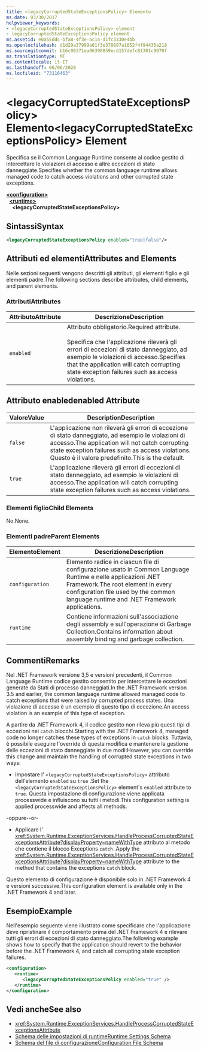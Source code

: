 ```yaml
---
title: <legacyCorruptedStateExceptionsPolicy> Elemento
ms.date: 03/30/2017
helpviewer_keywords:
- <legacyCorruptedStateExceptionsPolicy> element
- legacyCorruptedStateExceptionsPolicy element
ms.assetid: e0a55ddc-bfa8-4f3e-ac14-d1fc3330e4bb
ms.openlocfilehash: d1d29a37999a01f3e370897a1052f4f94435a218
ms.sourcegitcommit: b16c00371ea06398859ecd157defc81301c9070f
ms.translationtype: MT
ms.contentlocale: it-IT
ms.lasthandoff: 06/06/2020
ms.locfileid: "73116463"
---
```

# <a name="legacycorruptedstateexceptionspolicy-element"></a><span data-ttu-id="642d6-102">\<legacyCorruptedStateExceptionsPolicy> Elemento</span><span class="sxs-lookup"><span data-stu-id="642d6-102">\<legacyCorruptedStateExceptionsPolicy> Element</span></span>
<span data-ttu-id="642d6-103">Specifica se il Common Language Runtime consente al codice gestito di intercettare le violazioni di accesso e altre eccezioni di stato danneggiate.</span><span class="sxs-lookup"><span data-stu-id="642d6-103">Specifies whether the common language runtime allows managed code to catch access violations and other corrupted state exceptions.</span></span>  
  
[**\<configuration>**](../configuration-element.md)\
&nbsp;&nbsp;[**\<runtime>**](runtime-element.md)\
&nbsp;&nbsp;&nbsp;&nbsp;**\<legacyCorruptedStateExceptionsPolicy>**  
  
## <a name="syntax"></a><span data-ttu-id="642d6-104">Sintassi</span><span class="sxs-lookup"><span data-stu-id="642d6-104">Syntax</span></span>  
  
```xml  
<legacyCorruptedStateExceptionsPolicy enabled="true|false"/>  
```  
  
## <a name="attributes-and-elements"></a><span data-ttu-id="642d6-105">Attributi ed elementi</span><span class="sxs-lookup"><span data-stu-id="642d6-105">Attributes and Elements</span></span>  
 <span data-ttu-id="642d6-106">Nelle sezioni seguenti vengono descritti gli attributi, gli elementi figlio e gli elementi padre.</span><span class="sxs-lookup"><span data-stu-id="642d6-106">The following sections describe attributes, child elements, and parent elements.</span></span>  
  
### <a name="attributes"></a><span data-ttu-id="642d6-107">Attributi</span><span class="sxs-lookup"><span data-stu-id="642d6-107">Attributes</span></span>  
  
|<span data-ttu-id="642d6-108">Attributo</span><span class="sxs-lookup"><span data-stu-id="642d6-108">Attribute</span></span>|<span data-ttu-id="642d6-109">Descrizione</span><span class="sxs-lookup"><span data-stu-id="642d6-109">Description</span></span>|  
|---------------|-----------------|  
|`enabled`|<span data-ttu-id="642d6-110">Attributo obbligatorio.</span><span class="sxs-lookup"><span data-stu-id="642d6-110">Required attribute.</span></span><br /><br /> <span data-ttu-id="642d6-111">Specifica che l'applicazione rileverà gli errori di eccezioni di stato danneggiato, ad esempio le violazioni di accesso.</span><span class="sxs-lookup"><span data-stu-id="642d6-111">Specifies that the application will catch corrupting state exception failures such as access violations.</span></span>|  
  
## <a name="enabled-attribute"></a><span data-ttu-id="642d6-112">Attributo enabled</span><span class="sxs-lookup"><span data-stu-id="642d6-112">enabled Attribute</span></span>  
  
|<span data-ttu-id="642d6-113">Valore</span><span class="sxs-lookup"><span data-stu-id="642d6-113">Value</span></span>|<span data-ttu-id="642d6-114">Description</span><span class="sxs-lookup"><span data-stu-id="642d6-114">Description</span></span>|  
|-----------|-----------------|  
|`false`|<span data-ttu-id="642d6-115">L'applicazione non rileverà gli errori di eccezione di stato danneggiato, ad esempio le violazioni di accesso.</span><span class="sxs-lookup"><span data-stu-id="642d6-115">The application will not catch corrupting state exception failures such as access violations.</span></span> <span data-ttu-id="642d6-116">Questo è il valore predefinito.</span><span class="sxs-lookup"><span data-stu-id="642d6-116">This is the default.</span></span>|  
|`true`|<span data-ttu-id="642d6-117">L'applicazione rileverà gli errori di eccezioni di stato danneggiato, ad esempio le violazioni di accesso.</span><span class="sxs-lookup"><span data-stu-id="642d6-117">The application will catch corrupting state exception failures such as access violations.</span></span>|  
  
### <a name="child-elements"></a><span data-ttu-id="642d6-118">Elementi figlio</span><span class="sxs-lookup"><span data-stu-id="642d6-118">Child Elements</span></span>  
 <span data-ttu-id="642d6-119">No.</span><span class="sxs-lookup"><span data-stu-id="642d6-119">None.</span></span>  
  
### <a name="parent-elements"></a><span data-ttu-id="642d6-120">Elementi padre</span><span class="sxs-lookup"><span data-stu-id="642d6-120">Parent Elements</span></span>  
  
|<span data-ttu-id="642d6-121">Elemento</span><span class="sxs-lookup"><span data-stu-id="642d6-121">Element</span></span>|<span data-ttu-id="642d6-122">Descrizione</span><span class="sxs-lookup"><span data-stu-id="642d6-122">Description</span></span>|  
|-------------|-----------------|  
|`configuration`|<span data-ttu-id="642d6-123">Elemento radice in ciascun file di configurazione usato in Common Language Runtime e nelle applicazioni .NET Framework.</span><span class="sxs-lookup"><span data-stu-id="642d6-123">The root element in every configuration file used by the common language runtime and .NET Framework applications.</span></span>|  
|`runtime`|<span data-ttu-id="642d6-124">Contiene informazioni sull'associazione degli assembly e sull'operazione di Garbage Collection.</span><span class="sxs-lookup"><span data-stu-id="642d6-124">Contains information about assembly binding and garbage collection.</span></span>|  
  
## <a name="remarks"></a><span data-ttu-id="642d6-125">Commenti</span><span class="sxs-lookup"><span data-stu-id="642d6-125">Remarks</span></span>  
 <span data-ttu-id="642d6-126">Nel .NET Framework versione 3,5 e versioni precedenti, il Common Language Runtime codice gestito consentito per intercettare le eccezioni generate da Stati di processo danneggiati.</span><span class="sxs-lookup"><span data-stu-id="642d6-126">In the .NET Framework version 3.5 and earlier, the common language runtime allowed managed code to catch exceptions that were raised by corrupted process states.</span></span> <span data-ttu-id="642d6-127">Una violazione di accesso è un esempio di questo tipo di eccezione.</span><span class="sxs-lookup"><span data-stu-id="642d6-127">An access violation is an example of this type of exception.</span></span>  
  
 <span data-ttu-id="642d6-128">A partire da .NET Framework 4, il codice gestito non rileva più questi tipi di eccezioni nei `catch` blocchi.</span><span class="sxs-lookup"><span data-stu-id="642d6-128">Starting with the .NET Framework 4, managed code no longer catches these types of exceptions in `catch` blocks.</span></span> <span data-ttu-id="642d6-129">Tuttavia, è possibile eseguire l'override di questa modifica e mantenere la gestione delle eccezioni di stato danneggiate in due modi:</span><span class="sxs-lookup"><span data-stu-id="642d6-129">However, you can override this change and maintain the handling of corrupted state exceptions in two ways:</span></span>  
  
- <span data-ttu-id="642d6-130">Impostare l' `<legacyCorruptedStateExceptionsPolicy>` attributo dell'elemento `enabled` su `true` .</span><span class="sxs-lookup"><span data-stu-id="642d6-130">Set the `<legacyCorruptedStateExceptionsPolicy>` element's `enabled` attribute to `true`.</span></span> <span data-ttu-id="642d6-131">Questa impostazione di configurazione viene applicata processwide e influiscono su tutti i metodi.</span><span class="sxs-lookup"><span data-stu-id="642d6-131">This configuration setting is applied processwide and affects all methods.</span></span>  
  
 <span data-ttu-id="642d6-132">-oppure-</span><span class="sxs-lookup"><span data-stu-id="642d6-132">-or-</span></span>  
  
- <span data-ttu-id="642d6-133">Applicare l' <xref:System.Runtime.ExceptionServices.HandleProcessCorruptedStateExceptionsAttribute?displayProperty=nameWithType> attributo al metodo che contiene il blocco Exceptions `catch` .</span><span class="sxs-lookup"><span data-stu-id="642d6-133">Apply the <xref:System.Runtime.ExceptionServices.HandleProcessCorruptedStateExceptionsAttribute?displayProperty=nameWithType> attribute to the method that contains the exceptions `catch` block.</span></span>  
  
 <span data-ttu-id="642d6-134">Questo elemento di configurazione è disponibile solo in .NET Framework 4 e versioni successive.</span><span class="sxs-lookup"><span data-stu-id="642d6-134">This configuration element is available only in the .NET Framework 4 and later.</span></span>  
  
## <a name="example"></a><span data-ttu-id="642d6-135">Esempio</span><span class="sxs-lookup"><span data-stu-id="642d6-135">Example</span></span>  
 <span data-ttu-id="642d6-136">Nell'esempio seguente viene illustrato come specificare che l'applicazione deve ripristinare il comportamento prima del .NET Framework 4 e rilevare tutti gli errori di eccezioni di stato danneggiato.</span><span class="sxs-lookup"><span data-stu-id="642d6-136">The following example shows how to specify that the application should revert to the behavior before the .NET Framework 4, and catch all corrupting state exception failures.</span></span>  
  
```xml  
<configuration>  
   <runtime>  
      <legacyCorruptedStateExceptionsPolicy enabled="true" />  
   </runtime>  
</configuration>  
```  
  
## <a name="see-also"></a><span data-ttu-id="642d6-137">Vedi anche</span><span class="sxs-lookup"><span data-stu-id="642d6-137">See also</span></span>

- <xref:System.Runtime.ExceptionServices.HandleProcessCorruptedStateExceptionsAttribute>
- [<span data-ttu-id="642d6-138">Schema delle impostazioni di runtime</span><span class="sxs-lookup"><span data-stu-id="642d6-138">Runtime Settings Schema</span></span>](index.md)
- [<span data-ttu-id="642d6-139">Schema del file di configurazione</span><span class="sxs-lookup"><span data-stu-id="642d6-139">Configuration File Schema</span></span>](../index.md)
